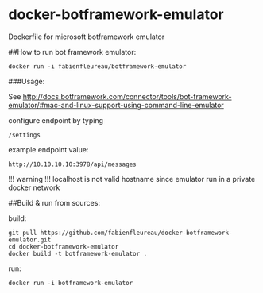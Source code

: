 # docker-botframework-emulator
Dockerfile for microsoft botframework emulator

##How to run bot framework emulator:

```docker run -i fabienfleureau/botframework-emulator```


###Usage:

See http://docs.botframework.com/connector/tools/bot-framework-emulator/#mac-and-linux-support-using-command-line-emulator


configure endpoint by typing
```
/settings
```

example endpoint value:

```
http://10.10.10.10:3978/api/messages
```
!!! warning !!! localhost is not valid hostname since emulator run in a private docker network

##Build & run from sources:

build:

```
git pull https://github.com/fabienfleureau/docker-botframework-emulator.git
cd docker-botframework-emulator
docker build -t botframework-emulator .
```

run:

```docker run -i botframework-emulator```
